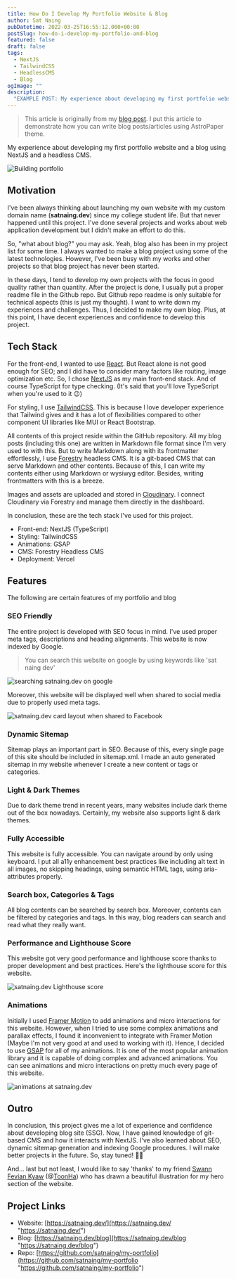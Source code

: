 ```yaml
---
title: How Do I Develop My Portfolio Website & Blog
author: Sat Naing
pubDatetime: 2022-03-25T16:55:12.000+00:00
postSlug: how-do-i-develop-my-portfolio-and-blog
featured: false
draft: false
tags:
  - NextJS
  - TailwindCSS
  - HeadlessCMS
  - Blog
ogImage: ""
description:
  "EXAMPLE POST: My experience about developing my first portfolio website and a blog using NextJS and a headless CMS."
---
```


> This article is originally from my
> [blog post](https://satnaing.dev/blog/posts/how-do-i-develop-my-portfolio-and-blog). I put this article to demonstrate
> how you can write blog posts/articles using AstroPaper theme.

My experience about developing my first portfolio website and a blog using NextJS and a headless CMS.

![Building portfolio](https://satnaing.dev/_ipx/w_2048,q_75/https%3A%2F%2Fres.cloudinary.com%2Fnoezectz%2Fimage%2Fupload%2Fv1653050141%2FSatNaing%2Fblog_at_cafe_ei1wf4.jpg?url=https%3A%2F%2Fres.cloudinary.com%2Fnoezectz%2Fimage%2Fupload%2Fv1653050141%2FSatNaing%2Fblog_at_cafe_ei1wf4.jpg&w=2048&q=75)

## Motivation

I've been always thinking about launching my own website with my custom domain name (**satnaing.dev**) since my college
student life. But that never happened until this project. I've done several projects and works about web application
development but I didn't make an effort to do this.

So, "what about blog?" you may ask. Yeah, blog also has been in my project list for some time. I always wanted to make a
blog project using some of the latest technologies. However, I've been busy with my works and other projects so that
blog project has never been started.

In these days, I tend to develop my own projects with the focus in good quality rather than quantity. After the project
is done, I usually put a proper readme file in the Github repo. But Github repo readme is only suitable for technical
aspects (this is just my thought). I want to write down my experiences and challenges. Thus, I decided to make my own
blog. Plus, at this point, I have decent experiences and confidence to develop this project.

## Tech Stack

For the front-end, I wanted to use [React](https://reactjs.org/ "React Official Website"). But React alone is not good
enough for SEO; and I did have to consider many factors like routing, image optimization etc. So, I chose
[NextJS](https://nextjs.org/ "NextJS Official Website") as my main front-end stack. And of course TypeScript for type
checking. (It's said that you'll love TypeScript when you're used to it 😉)

For styling, I use [TailwindCSS](https://tailwindcss.com/ "Tailwind CSS Official Website"). This is because I love
developer experience that Tailwind gives and it has a lot of flexibilities compared to other component UI libraries like
MUI or React Bootstrap.

All contents of this project reside within the GitHub repository. All my blog posts (including this one) are written in
Markdown file format since I'm very used to with this. But to write Markdown along with its frontmatter effortlessly, I
use [Forestry](https://forestry.io/ "Forestry Official Website") headless CMS. It is a git-based CMS that can serve
Markdown and other contents. Because of this, I can write my contents either using Markdown or wysiwyg editor. Besides,
writing frontmatters with this is a breeze.

Images and assets are uploaded and stored in [Cloudinary](https://cloudinary.com/ "Cloudinary Official Website"). I
connect Cloudinary via Forestry and manage them directly in the dashboard.

In conclusion, these are the tech stack I've used for this project.

- Front-end: NextJS (TypeScript)
- Styling: TailwindCSS
- Animations: GSAP
- CMS: Forestry Headless CMS
- Deployment: Vercel

## Features

The following are certain features of my portfolio and blog

### SEO Friendly

The entire project is developed with SEO focus in mind. I've used proper meta tags, descriptions and heading alignments.
This website is now indexed by Google.

> You can search this website on google by using keywords like 'sat naing dev'

![searching satnaing.dev on google](https://res.cloudinary.com/noezectz/image/upload/v1648231400/SatNaing/satnaing-on-google_asflq6.png "satnaing.dev is indexed")

Moreover, this website will be displayed well when shared to social media due to properly used meta tags.

![satnaing.dev card layout when shared to Facebook](https://res.cloudinary.com/noezectz/image/upload/v1653106955/SatNaing/satnaing-dev-share-on-facebook_1_zjoehx.png "Card layout when shared to Facebook")

### Dynamic Sitemap

Sitemap plays an important part in SEO. Because of this, every single page of this site should be included in
sitemap.xml. I made an auto generated sitemap in my website whenever I create a new content or tags or categories.

### Light & Dark Themes

Due to dark theme trend in recent years, many websites include dark theme out of the box nowadays. Certainly, my website
also supports light & dark themes.

### Fully Accessible

This website is fully accessible. You can navigate around by only using keyboard. I put all a11y enhancement best
practices like including alt text in all images, no skipping headings, using semantic HTML tags, using aria-attributes
properly.

### Search box, Categories & Tags

All blog contents can be searched by search box. Moreover, contents can be filtered by categories and tags. In this way,
blog readers can search and read what they really want.

### Performance and Lighthouse Score

This website got very good performance and lighthouse score thanks to proper development and best practices. Here's the
lighthouse score for this website.

![satnaing.dev Lighthouse score](https://user-images.githubusercontent.com/53733092/159957822-7082e459-11e9-4616-8f1e-49d0881f7cbb.png "satnaing.dev Lighthouse score")

### Animations

Initially I used [Framer Motion](https://www.framer.com/motion/ "Framer Motion") to add animations and micro
interactions for this website. However, when I tried to use some complex animations and parallax effects, I found it
inconvenient to integrate with Framer Motion (Maybe I'm not very good at and used to working with it). Hence, I decided
to use [GSAP](https://greensock.com/ "GSAP Animation Library") for all of my animations. It is one of the most popular
animation library and it is capable of doing complex and advanced animations. You can see animations and micro
interactions on pretty much every page of this website.

![animations at satnaing.dev](https://res.cloudinary.com/noezectz/image/upload/v1653108324/SatNaing/ezgif.com-gif-maker_2_hehtlm.gif "satnaing.dev website")

## Outro

In conclusion, this project gives me a lot of experience and confidence about developing blog site (SSG). Now, I have
gained knowledge of git-based CMS and how it interacts with NextJS. I've also learned about SEO, dynamic sitemap
generation and indexing Google procedures. I will make better projects in the future. So, stay tuned! ✌🏻

And... last but not least, I would like to say 'thanks' to my friend
[Swann Fevian Kyaw](https://www.facebook.com/bon.zai.3910 "Swann Fevian Kyaw's Facebook Account")
(@[ToonHa](https://www.facebook.com/ToonHa-102639465752883 "ToonHa Facebook Page")) who has drawn a beautiful
illustration for my hero section of the website.

## Project Links

- Website: [https://satnaing.dev/](https://satnaing.dev/ "https://satnaing.dev/")
- Blog: [https://satnaing.dev/blog](https://satnaing.dev/blog "https://satnaing.dev/blog")
- Repo:
  [https://github.com/satnaing/my-portfolio](https://github.com/satnaing/my-portfolio "https://github.com/satnaing/my-portfolio")
